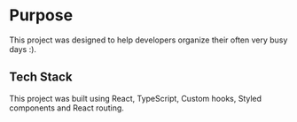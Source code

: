 # Purpose

This project was designed to help developers organize their often very busy days :).

## Tech Stack

This project was built using React, TypeScript, Custom hooks, Styled components and React routing.
